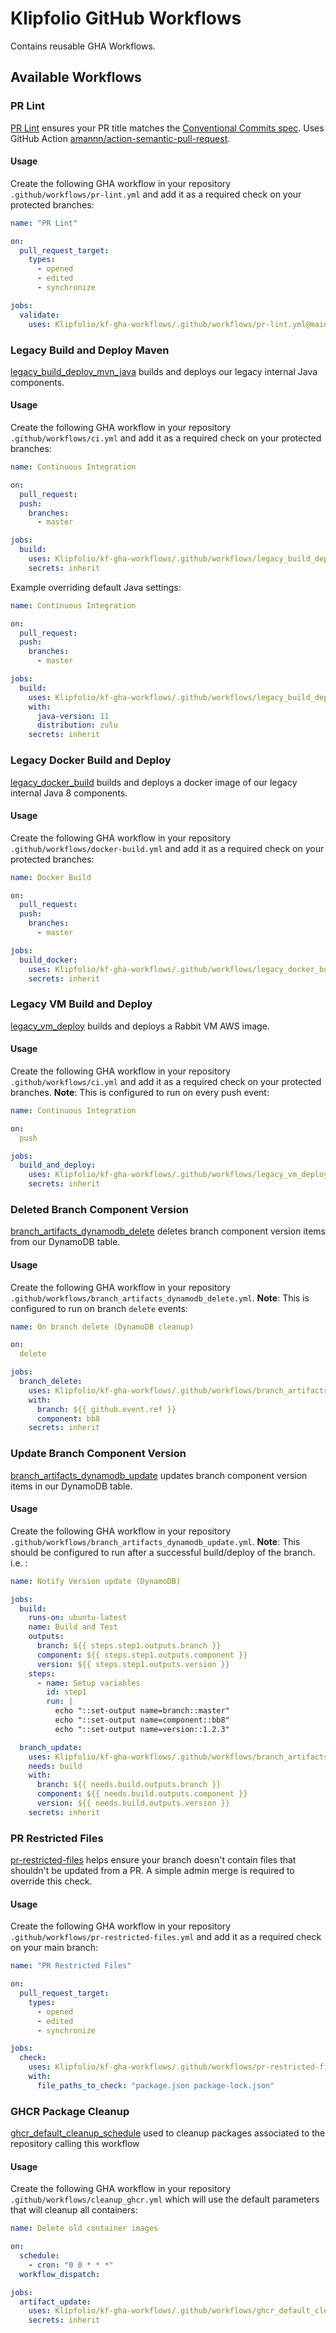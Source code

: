 # Klipfolio GitHub Workflows

Contains reusable GHA Workflows.  


## Available Workflows

### PR Lint
[PR Lint](https://github.com/Klipfolio/kf-gha-workflows/blob/main/.github/workflows/pr-lint.yml) ensures your PR title matches the [Conventional Commits spec](https://www.conventionalcommits.org/en/v1.0.0/). Uses GitHub Action [amannn/action-semantic-pull-request](https://github.com/amannn/action-semantic-pull-request). 

#### Usage
Create the following GHA workflow in your repository `.github/workflows/pr-lint.yml` and add it as a required check on your protected branches:
<!-- start usage -->
```yml
name: "PR Lint"

on:
  pull_request_target:
    types:
      - opened
      - edited
      - synchronize

jobs:
  validate:
    uses: Klipfolio/kf-gha-workflows/.github/workflows/pr-lint.yml@main
```
<!-- end usage -->

### Legacy Build and Deploy Maven
[legacy_build_deploy_mvn_java](https://github.com/Klipfolio/kf-gha-workflows/blob/main/.github/workflows/legacy_build_deploy_mvn_java.yml) builds and deploys our legacy internal Java components.
#### Usage
Create the following GHA workflow in your repository `.github/workflows/ci.yml` and add it as a required check on your protected branches:
<!-- start usage -->
```yml
name: Continuous Integration

on:
  pull_request:
  push:
    branches:
      - master

jobs:
  build:
    uses: Klipfolio/kf-gha-workflows/.github/workflows/legacy_build_deploy_mvn_java.yml@main
    secrets: inherit
```
<!-- end usage -->

Example overriding default Java settings:
<!-- start usage -->
```yml
name: Continuous Integration

on:
  pull_request:
  push:
    branches:
      - master

jobs:
  build:
    uses: Klipfolio/kf-gha-workflows/.github/workflows/legacy_build_deploy_mvn_java.yml@main
    with:
      java-version: 11
      distribution: zulu
    secrets: inherit
```
<!-- end usage -->

### Legacy Docker Build and Deploy
[legacy_docker_build](https://github.com/Klipfolio/kf-gha-workflows/blob/main/.github/workflows/legacy_docker_build.yml) builds and deploys a docker image of our legacy internal Java 8 components.
#### Usage
Create the following GHA workflow in your repository `.github/workflows/docker-build.yml` and add it as a required check on your protected branches:
<!-- start usage -->
```yml
name: Docker Build

on:
  pull_request:
  push:
    branches:
      - master

jobs:
  build_docker:
    uses: Klipfolio/kf-gha-workflows/.github/workflows/legacy_docker_build.yml@main
    secrets: inherit
```
<!-- end usage -->

### Legacy VM Build and Deploy
[legacy_vm_deploy](https://github.com/Klipfolio/kf-gha-workflows/blob/main/.github/workflows/legacy_vm_deploy.yml) builds and deploys a Rabbit VM AWS image.
#### Usage
Create the following GHA workflow in your repository `.github/workflows/ci.yml` and add it as a required check on your protected branches. **Note**: This is configured to run on every push event:
<!-- start usage -->
```yml
name: Continuous Integration

on:
  push

jobs:
  build_and_deploy:
    uses: Klipfolio/kf-gha-workflows/.github/workflows/legacy_vm_deploy.yml@main
    secrets: inherit
```
<!-- end usage -->

### Deleted Branch Component Version
[branch_artifacts_dynamodb_delete](https://github.com/Klipfolio/kf-gha-workflows/blob/main/.github/workflows/branch_artifacts_dynamodb_delete.yml) deletes branch component version items from our DynamoDB table.
#### Usage
Create the following GHA workflow in your repository `.github/workflows/branch_artifacts_dynamodb_delete.yml`. **Note**: This is configured to run on branch `delete` events:
<!-- start usage -->
```yml
name: On branch delete (DynamoDB cleanup)

on:
  delete

jobs:
  branch_delete:
    uses: Klipfolio/kf-gha-workflows/.github/workflows/branch_artifacts_dynamodb_delete.yml@main
    with:
      branch: ${{ github.event.ref }}
      component: bb8
    secrets: inherit
```
<!-- end usage -->

### Update Branch Component Version
[branch_artifacts_dynamodb_update](https://github.com/Klipfolio/kf-gha-workflows/blob/main/.github/workflows/branch_artifacts_dynamodb_update.yml) updates branch component version items in our DynamoDB table.
#### Usage
Create the following GHA workflow in your repository `.github/workflows/branch_artifacts_dynamodb_update.yml`. **Note**: This should be configured to run after a successful build/deploy of the branch. i.e. :
<!-- start usage -->
```yml
name: Notify Version update (DynamoDB)

jobs:
  build:
    runs-on: ubuntu-latest
    name: Build and Test
    outputs:
      branch: ${{ steps.step1.outputs.branch }}
      component: ${{ steps.step1.outputs.component }}
      version: ${{ steps.step1.outputs.version }}
    steps:
      - name: Setup variables
        id: step1
        run: |
          echo "::set-output name=branch::master"
          echo "::set-output name=component::bb8"
          echo "::set-output name=version::1.2.3"

  branch_update:
    uses: Klipfolio/kf-gha-workflows/.github/workflows/branch_artifacts_dynamodb_update.yml@dynamodb-updates-worflow
    needs: build
    with:
      branch: ${{ needs.build.outputs.branch }}
      component: ${{ needs.build.outputs.component }}
      version: ${{ needs.build.outputs.version }}
    secrets: inherit
```
<!-- end usage -->

### PR Restricted Files
[pr-restricted-files](https://github.com/Klipfolio/kf-gha-workflows/blob/main/.github/workflows/pr-restricted-files.yml) helps ensure your branch doesn't contain files that shouldn't be updated from a PR. A simple admin merge is required to override this check.

#### Usage
Create the following GHA workflow in your repository `.github/workflows/pr-restricted-files.yml` and add it as a required check on your main branch:
<!-- start usage -->
```yml
name: "PR Restricted Files"

on:
  pull_request_target:
    types:
      - opened
      - edited
      - synchronize

jobs:
  check:
    uses: Klipfolio/kf-gha-workflows/.github/workflows/pr-restricted-files.yml@main
    with:
      file_paths_to_check: "package.json package-lock.json"

```
<!-- end usage -->

### GHCR Package Cleanup
[ghcr_default_cleanup_schedule](https://github.com/Klipfolio/kf-gha-workflows/blob/main/.github/workflows/ghcr_default_cleanup_schedule.yml) used to cleanup packages associated to the repository calling this workflow

#### Usage
Create the following GHA workflow in your repository `.github/workflows/cleanup_ghcr.yml` which will use the default parameters that will cleanup all containers:
<!-- start usage -->
```yml
name: Delete old container images

on:
  schedule:
    - cron: "0 0 * * *"
  workflow_dispatch:

jobs:
  artifact_update:
    uses: Klipfolio/kf-gha-workflows/.github/workflows/ghcr_default_cleanup_schedule.yml@main
    secrets: inherit

```
<!-- end usage -->

